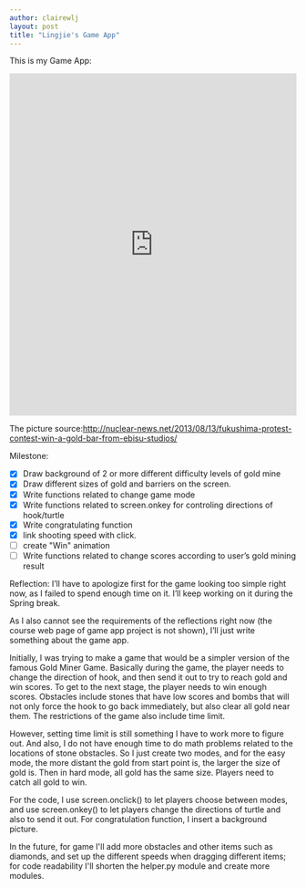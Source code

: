 ```yaml
---
author: clairewlj
layout: post
title: "Lingjie's Game App"
---
```


This is my Game App:
<iframe src="https://trinket.io/embed/python/622f893d28" width="100%" height="600" frameborder="0" marginwidth="0" marginheight="0" allowfullscreen></iframe>

The picture source:http://nuclear-news.net/2013/08/13/fukushima-protest-contest-win-a-gold-bar-from-ebisu-studios/

Milestone:

- [x] Draw background of 2 or more different difficulty levels of gold mine
- [x] Draw different sizes of gold and barriers on the screen.
- [x] Write functions related to change game mode
- [x] Write functions related to screen.onkey for controling directions of hook/turtle 
- [x] Write congratulating function
- [x] link shooting speed with click. 
- [ ] create "Win" animation
- [ ] Write functions related to change scores according to user’s gold mining result

Reflection:
I’ll have to apologize first for the game looking too simple right now, as I failed to spend enough time on it. I’ll keep working on it during the Spring break.

As I also cannot see the requirements of the reflections right now (the course web page of game app project is not shown), I’ll just write something about the game app.

Initially, I was trying to make a game that would be a simpler version of the famous Gold Miner Game. Basically during the game, the player needs to change the direction of hook, and then send it out to try to reach gold and win scores. To get to the next stage, the player needs to win enough scores. Obstacles include stones that have low scores and bombs that will not only force the hook to go back immediately, but also clear all gold near them. The restrictions of the game also include time limit.

However, setting time limit is still something I have to work more to figure out. And also, I do not have enough time to do math problems related to the locations of stone obstacles. So I just create two modes, and for the easy mode, the more distant the gold from start point is, the larger the size of gold is. Then in hard mode, all gold has the same size. Players need to catch all gold to win.

For the code, I use screen.onclick() to let players choose between modes, and use screen.onkey() to let players change the directions of turtle and also to send it out. For congratulation function, I insert a background picture.

In the future, for game I'll add more obstacles and other items such as diamonds, and set up the different speeds when dragging different items; for code readability I'll shorten the helper.py module and create more modules.
